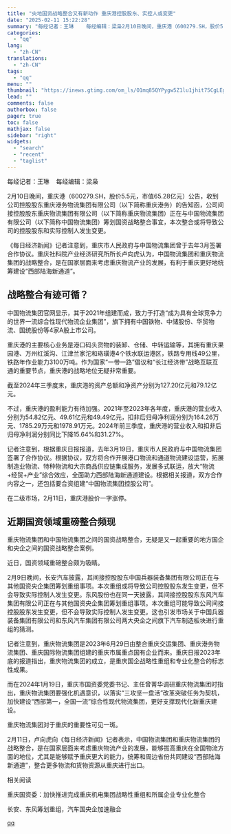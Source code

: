 ```yaml
---
title: "央地国资战略整合又有新动作 重庆港控股股东、实控人或变更"
date: "2025-02-11 15:22:28"
summary: "每经记者：王琳    每经编辑：梁枭2月10日晚间，重庆港（600279.SH，股价5.5元，市值6..."
categories:
  - "qq"
lang:
  - "zh-CN"
translations:
  - "zh-CN"
tags:
  - "qq"
menu: ""
thumbnail: "https://inews.gtimg.com/om_ls/O1mq85QYPygw5Z1lu1jhit75CgLEgfKG_bXzr6Vt9-f0cAA_640360/0"
lead: ""
comments: false
authorbox: false
pager: true
toc: false
mathjax: false
sidebar: "right"
widgets:
  - "search"
  - "recent"
  - "taglist"
---
```


每经记者：王琳    每经编辑：梁枭

2月10日晚间，重庆港（600279.SH，股价5.5元，市值65.28亿元）公告，收到公司控股股东重庆港务物流集团有限公司（以下简称重庆港务）的告知函，公司间接控股股东重庆物流集团有限公司（以下简称重庆物流集团）正在与中国物流集团有限公司（以下简称中国物流集团）筹划国资战略整合事宜，本次整合或将导致公司的控股股东和实际控制人发生变更。

《每日经济新闻》记者注意到，重庆市人民政府与中国物流集团曾于去年3月签署合作协议。重庆社科院产业经济研究所所长卢向虎认为，中国物流集团和重庆物流集团的战略整合，是在国家层面来考虑重庆物流产业的发展，有利于重庆更好地统筹建设“西部陆海新通道”。

战略整合有迹可循？
---------

中国物流集团官网显示，其于2021年组建而成，致力于打造“成为具有全球竞争力的世界一流综合性现代物流企业集团”，旗下拥有中国铁物、中储股份、华贸物流、国统股份等4家A股上市公司。

重庆港的主要核心业务是港口码头货物的装卸、仓储、中转运输等，其拥有重庆果园港、万州红溪沟、江津兰家沱和珞璜港4个铁水联运港区，铁路专用线49公里，铁路年作业能力3100万吨。作为国家“一带一路”倡议和“长江经济带”战略互联互通的重要节点，重庆港的战略地位无疑非常重要。

截至2024年三季度末，重庆港的资产总额和净资产分别为127.20亿元和79.12亿元。

不过，重庆港的盈利能力有待加强。2021年至2023年各年度，重庆港的营业收入分别为54.82亿元、49.61亿元和49.49亿元，扣非后归母净利润分别为164.26万元、1785.29万元和1978.91万元。2024年前三季度，重庆港的营业收入和扣非后归母净利润分别同比下降15.64%和31.27%。

记者注意到，根据重庆日报报道，去年3月19日，重庆市人民政府与中国物流集团签署了合作协议。根据协议，双方将合作开展港口物流和通道物流建设运营，拓展制造业物流、特种物流和大宗商品供应链集成服务，发展多式联运，放大“物流+经贸+产业”综合效应，全面助力西部陆海新通道建设。根据相关报道，双方合作内容之一，还包括要合资组建“中国物流集团控股公司”。

在二级市场，2月11日，重庆港股价一字涨停。

近期国资领域重磅整合频现
------------

重庆物流集团和中国物流集团之间的国资战略整合，无疑是又一起重要的地方国企和央企之间的国资战略整合案例。

近日，国资领域重磅整合颇为吸睛。

2月9日晚间，长安汽车披露，其间接控股股东中国兵器装备集团有限公司正在与其他国资央企集团筹划重组事项。本次重组或将导致公司控股股东发生变更，但不会导致实际控制人发生变更。东风股份也在同一天披露，其间接控股股东东风汽车集团有限公司正在与其他国资央企集团筹划重组事项。本次重组可能导致公司间接控股股东发生变更，但不会导致实际控制人发生变更。这也引发市场关于中国兵器装备集团有限公司和东风汽车集团有限公司两大央企之间旗下汽车制造板块进行重组的猜测。

记者注意到，重庆物流集团是2023年6月29日由整合重庆交运集团、重庆港务物流集团、重庆国际物流集团组建的重庆市属重点国有企业而来。重庆日报2023年底的报道指出，重庆物流集团的成立，是重庆国企战略性重组和专业化整合的标志性成果。

而在2024年1月19日，重庆市国资委党委书记、主任曾菁华调研重庆物流集团时指出，重庆物流集团要强化机遇意识，以落实“三攻坚一盘活”改革突破任务为契机，加快建设“西部第一，全国一流”综合性现代物流集团，更好支撑现代化新重庆建设。

重庆物流集团对于重庆的重要性可见一斑。

2月11日，卢向虎向《每日经济新闻》记者表示，中国物流集团和重庆物流集团的战略整合，是在国家层面来考虑重庆物流产业的发展，能够拔高重庆在全国物流方面的地位，尤其是能够赋予重庆更大的能力，统筹和周边省份共同建设“西部陆海新通道”，整合更多物流和货物资源从重庆进行出口。

相关阅读

重庆国资委：加快推进完成重庆机电集团战略性重组和所属企业专业化整合

长安、东风筹划重组，汽车国央企加速融合

[qq](https://new.qq.com/rain/a/20250211A047FZ00)

